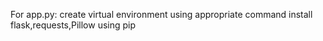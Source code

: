 For app.py: 
create virtual environment using appropriate command
install flask,requests,Pillow using pip

